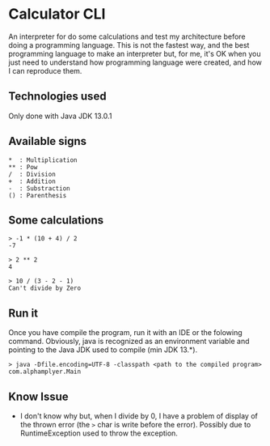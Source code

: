 # Calculator CLI

An interpreter for do some calculations and test my architecture before 
doing a programming language. This is not the fastest way, and the best 
programming language to make an interpreter but, for me, it's OK when you 
just need to understand how programming language were created, and how I 
can reproduce them. 


## Technologies used
Only done with Java JDK 13.0.1

## Available signs
```
*  : Multiplication
** : Pow
/  : Division
+  : Addition
-  : Substraction
() : Parenthesis
```

## Some calculations

```
> -1 * (10 + 4) / 2
-7

> 2 ** 2
4

> 10 / (3 - 2 - 1)
Can't divide by Zero
```

## Run it
Once you have compile the program, run it with an IDE or the folowing command.
Obviously, java is recognized as an environment variable and pointing to the Java JDK used to compile (min JDK 13.*).
```
> java -Dfile.encoding=UTF-8 -classpath <path to the compiled program> com.alphamplyer.Main
```

## Know Issue
- I don't know why but, when I divide by 0, I have a problem of display 
of the thrown error (the `>` char is write before the error). Possibly due
to RuntimeException used to throw the exception. 
